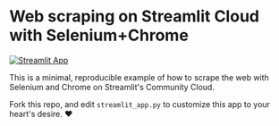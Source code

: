 # Web scraping on Streamlit Cloud with Selenium+Chrome

[![Streamlit App](https://static.streamlit.io/badges/streamlit_badge_black_white.svg)](https://selenium.streamlit.app/)

This is a minimal, reproducible example of how to scrape the web with Selenium and Chrome on Streamlit's Community Cloud. 

Fork this repo, and edit `streamlit_app.py` to customize this app to your heart's desire. ❤️
